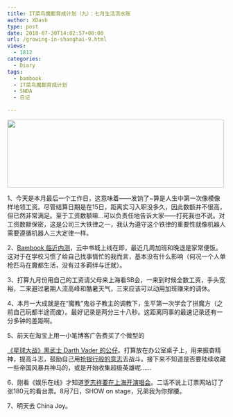 ```yaml
---
title: IT菜鸟魔都育成计划（九）：七月生活流水账
author: XDash
type: post
date: 2010-07-30T14:02:57+00:00
url: /growing-in-shanghai-9.html
views:
  - 1812
categories:
  - Diary
tags:
  - bambook
  - IT菜鸟魔都育成计划
  - SNDA
  - 日记

---
```

[<img loading="lazy" decoding="async" title="罗志祥上海演唱会2010" src="http://www.fanbing.net/wp-content/uploads/2010/07/36818980.jpg" alt="" width="500" height="156" />][1]

1、今天是本月最后一个工作日，这意味着——发饷了~算是人生中第一次像模像样地领工资。尽管结算日期是在15日，距离实习入职没多久，因此数额并不很高，但已然非常满足。至于工资数额嘛&#8230;可以负责任地告诉大家——打死我也不说。对工资数额保密，这是公司三大铁律之一，我认为遵守这个铁律的重要性就像机器人需要遵循机器人三大定律一样。

2、<a href="http://www.fanbing.net/growing-in-shanghai-8.html" target="_blank">Bambook 临近内测</a>，云中书城上线在即，最近几周加班和晚退是家常便饭。这对于在学校习惯了给自己找事情忙的我而言，基本没有什么影响（何况一个人单枪匹马在魔都生活，没有过多羁绊与迁就）。

3、打算九月份用自己的工资请父母来上海看SB会，一来到时候全数工资，手头宽裕，二来避过暑期人流高峰和酷暑天气，三来应该可以动用加班赚来的调休。

4、本月一大成就是在“魔教”鬼谷子教主的调教下，生平第一次学会了拼魔方（之前自己玩都半途而废）。最好记录是两分三十八秒。这距离同事的最速记录还有一分多钟的差距啊。

<!--more-->5、前天在淘宝上用一小笔博客广告费买了个微型的

<a href="http://item.taobao.com/item.htm?id=4415304680" target="_blank">《星球大战》黑武士 Darth Vader 的公仔</a>。打算放在办公室桌子上，用来振奋精神，提高斗志，鼓励自己用<a href="http://news.163.com/10/0725/09/6CE79UIC000146BC.html" target="_blank">抢银行般的意志</a>去战斗。接下来不知道是否要陆续收藏一些帝国风暴兵神马的，或是开始收集超级英雄呢……

6、刚看《娱乐在线》才知道<a href="http://ent.qq.com/zt2010/lzxlive/" target="_blank">罗志祥要在上海开演唱会</a>。二话不说上订票网站订了张180元的看台票。8月7日，SHOW on stage，兄弟我为你撑腰。

7、明天去 China Joy。

 [1]: http://www.fanbing.net/wp-content/uploads/2010/07/36818980.jpg